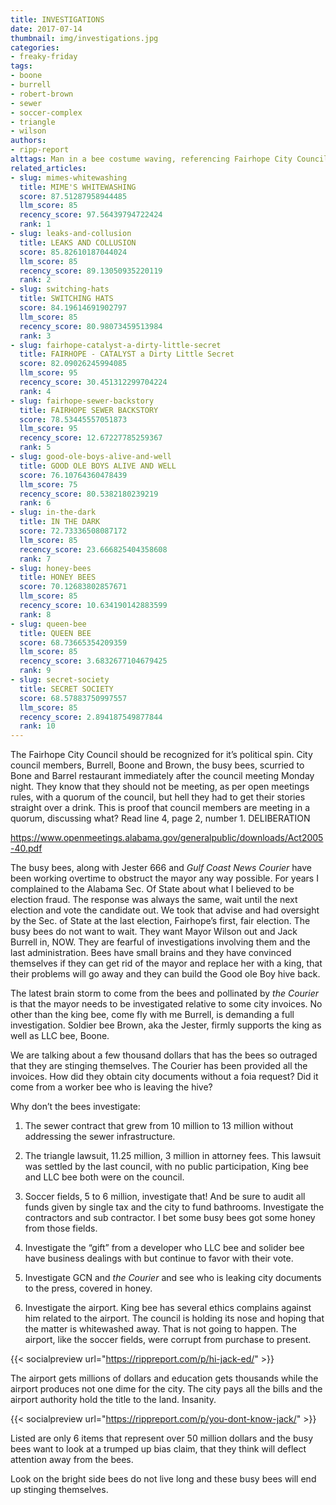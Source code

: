 ```yaml
---
title: INVESTIGATIONS
date: 2017-07-14
thumbnail: img/investigations.jpg
categories:
- freaky-friday
tags:
- boone
- burrell
- robert-brown
- sewer
- soccer-complex
- triangle
- wilson
authors:
- ripp-report
alttags: Man in a bee costume waving, referencing Fairhope City Council members allegedly meeting secretly after a council session
related_articles:
- slug: mimes-whitewashing
  title: MIME'S WHITEWASHING
  score: 87.51287958944485
  llm_score: 85
  recency_score: 97.56439794722424
  rank: 1
- slug: leaks-and-collusion
  title: LEAKS AND COLLUSION
  score: 85.82610187044024
  llm_score: 85
  recency_score: 89.13050935220119
  rank: 2
- slug: switching-hats
  title: SWITCHING HATS
  score: 84.19614691902797
  llm_score: 85
  recency_score: 80.98073459513984
  rank: 3
- slug: fairhope-catalyst-a-dirty-little-secret
  title: FAIRHOPE - CATALYST a Dirty Little Secret
  score: 82.09026245994085
  llm_score: 95
  recency_score: 30.451312299704224
  rank: 4
- slug: fairhope-sewer-backstory
  title: FAIRHOPE SEWER BACKSTORY
  score: 78.53445557051873
  llm_score: 95
  recency_score: 12.67227785259367
  rank: 5
- slug: good-ole-boys-alive-and-well
  title: GOOD OLE BOYS ALIVE AND WELL
  score: 76.10764360478439
  llm_score: 75
  recency_score: 80.5382180239219
  rank: 6
- slug: in-the-dark
  title: IN THE DARK
  score: 72.73336508087172
  llm_score: 85
  recency_score: 23.666825404358608
  rank: 7
- slug: honey-bees
  title: HONEY BEES
  score: 70.12683802857671
  llm_score: 85
  recency_score: 10.634190142883599
  rank: 8
- slug: queen-bee
  title: QUEEN BEE
  score: 68.73665354209359
  llm_score: 85
  recency_score: 3.6832677104679425
  rank: 9
- slug: secret-society
  title: SECRET SOCIETY
  score: 68.57883750997557
  llm_score: 85
  recency_score: 2.894187549877844
  rank: 10
---
```

The Fairhope City Council should be recognized for it’s political spin. City council members, Burrell, Boone and Brown, the busy bees, scurried to Bone and Barrel restaurant immediately after the council meeting Monday night. They know that they should not be meeting, as per open meetings rules, with a quorum of the council, but hell they had to get their stories straight over a drink. This is proof that council members are meeting in a quorum, discussing what? Read line 4, page 2, number 1. DELIBERATION

https://www.openmeetings.alabama.gov/generalpublic/downloads/Act2005-40.pdf

The busy bees, along with Jester 666 and _Gulf Coast News Courier_ have been working overtime to obstruct the mayor any way possible. For years I complained to the Alabama Sec. Of State about what I believed to be election fraud. The response was always the same, wait until the next election and vote the candidate out. We took that advise and had oversight by the Sec. of State at the last election, Fairhope’s first, fair election. The busy bees do not want to wait. They want Mayor Wilson out and Jack Burrell in, NOW. They are fearful of investigations involving them and the last administration. Bees have small brains and they have convinced themselves if they can get rid of the mayor and replace her with a king, that their problems will go away and they can build the Good ole Boy hive back.

The latest brain storm to come from the bees and pollinated by _the Courier_ is that the mayor needs to be investigated relative to some city invoices. No other than the king bee, come fly with me Burrell, is demanding a full investigation. Soldier bee Brown, aka the Jester, firmly supports the king as well as LLC bee, Boone.

We are talking about a few thousand dollars that has the bees so outraged that they are stinging themselves. The Courier has been provided all the invoices. How did they obtain city documents without a foia request? Did it come from a worker bee who is leaving the hive?

Why don’t the bees investigate:

1. The sewer contract that grew from 10 million to 13 million without addressing the sewer infrastructure.

2. The triangle lawsuit, 11.25 million, 3 million in attorney fees. This lawsuit was settled by the last council, with no public participation, King bee and LLC bee both were on the council.

3. Soccer fields, 5 to 6 million, investigate that! And be sure to audit all funds given by single tax and the city to fund bathrooms. Investigate the contractors and sub contractor. I bet some busy bees got some honey from those fields.

4. Investigate the “gift” from a developer who LLC bee and solider bee have business dealings with but continue to favor with their vote.

5. Investigate GCN and _the Courier_ and see who is leaking city documents to the press, covered in honey.

6. Investigate the airport. King bee has several ethics complains against him related to the airport. The council is holding its nose and hoping that the matter is whitewashed away. That is not going to happen. The airport, like the soccer fields, were corrupt from purchase to present.

{{< socialpreview url="https://rippreport.com/p/hi-jack-ed/" >}}

The airport gets millions of dollars and education gets thousands while the airport produces not one dime for the city. The city pays all the bills and the airport authority hold the title to the land. Insanity.

{{< socialpreview url="https://rippreport.com/p/you-dont-know-jack/" >}}

Listed are only 6 items that represent over 50 million dollars and the busy bees want to look at a trumped up bias claim, that they think will deflect attention away from the bees.

Look on the bright side bees do not live long and these busy bees will end up stinging themselves.
